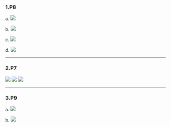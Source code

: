 ### 1.P8

a. <img src="http://chart.googleapis.com/chart?cht=tx&chl= 3Mbps \div 150kbps = 3000 \div 150 = 20" style="border:none;">

b. <img src="http://chart.googleapis.com/chart?cht=tx&chl= P_{1} = 10" style="border:none;">

c. <img src="http://chart.googleapis.com/chart?cht=tx&chl= P_{2} = C_{120}^{n} \cdot 0.1^{n} \cdot 0.9^{120-n}" style="border:none;">

d. <img src="http://chart.googleapis.com/chart?cht=tx&chl= P_{3} = 1 - \sum_{k=0}^{20} C_{120}^{k} \cdot 0.1^{k} \cdot 0.9^{120-k}" style="border:none;">

***

### 2.P7

<img src="http://chart.googleapis.com/chart?cht=tx&chl= 56byte \times 8bit \div 64kbps = 7ms" style="border:none;">

<img src="http://chart.googleapis.com/chart?cht=tx&chl= 56byte \times 8bit \div 2Mbps = 0.224ms" style="border:none;">

<img src="http://chart.googleapis.com/chart?cht=tx&chl= 7ms + 0.224ms + 10ms = 17.224ms" style="border:none;">

***

### 3.P9

a. <img src="http://chart.googleapis.com/chart?cht=tx&chl= N = \frac{1Gbps}{100kbps} = 10^{4}" style="border:none;">

b. <img src="http://chart.googleapis.com/chart?cht=tx&chl= P = \sum_{n=N+1}^{M} C_{n}^{M} \cdot p^{n} \cdot (1-p)^{M-n}" style="border:none;">